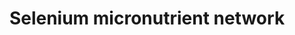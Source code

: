 ---
annotations:
- type: Pathway Ontology
  value: selenoamino acid metabolic pathway
authors:
- MaintBot
- Egonw
- Lindarieswijk
- Eweitz
description: 'The selenium-centred micronutrient biological network. The most relevant
  biochemical processes related to selenium in the context of metabolism, oxidation
  and inflammation are represented. Also, the compartmental separation (intracellular
  vs. plasma) is presented, identifying the selenium centred plasma metabolome. A
  selenoprotein database exists at: http://www.selenodb.org.'
last-edited: 2022-01-31
organisms:
- Rattus norvegicus
redirect_from:
- /index.php/Pathway:WP1310
- /instance/WP1310
schema-jsonld:
- '@context': https://schema.org/
  '@id': https://wikipathways.github.io/pathways/WP1310.html
  '@type': Dataset
  creator:
    '@type': Organization
    name: WikiPathways
  description: 'The selenium-centred micronutrient biological network. The most relevant
    biochemical processes related to selenium in the context of metabolism, oxidation
    and inflammation are represented. Also, the compartmental separation (intracellular
    vs. plasma) is presented, identifying the selenium centred plasma metabolome.
    A selenoprotein database exists at: http://www.selenodb.org.'
  keywords:
  - 5-HPETE
  - Xanthine
  - Thromboxane B2
  - DHA (n-3)
  - PGE2
  - Kmo
  - Manganese
  - NADP
  - COX1
  - Ptgds
  - Leukotriene D4
  - Gpx4
  - Vitamin B12
  - Gpx6
  - Folic acid
  - H2O2
  - Gpx1
  - FMN
  - Pyridoxal 5'-phosphate
  - Endoperoxidase
  - O2
  - Xdh
  - COX2
  - TN
  - RNS
  - PNPO
  - a-tocopherol
  - Iron
  - Homocysteine
  - PGH2
  - NADPH
  - H2O
  - Copper
  - Leukotriene B4
  - ROS
  - iPF2-alpha
  - PGD2
  - T
  - 'Hypoxanthine '
  - Selk
  - SelW
  - Mtr
  - Thioredoxin
  - Sod1
  - Fads2
  - PGE3
  - PGF2a
  - TRXR 3
  - PGG2
  - Zinc
  - C22:5 (n-6)
  - Lipoic acid
  - Tryptophan
  - EPA (n-3)
  - B
  - Lipoxin A4
  - Selenium
  - Uric Acid
  - a-Tocopherol
  - d4 desaturase
  - Fads1
  - F2-Isoprostane
  - Cat
  - PGFS
  - Ptgis
  - Alox5
  - IE
  - LA (n-6)
  - ALA (n-3)
  - Leukotriene F4
  - PGI2
  - Thromboxane A2
  - LeukotrieneE4
  - Tbxas1
  - Leukotriene E4
  - Ptges
  - Hypoxanthine
  - Lipoxin B4
  - 15-HETE
  - AA (n-6)
  - Methionine sulfoxide
  - SelR
  - Uric acid
  - Cysteine
  - Gpx2
  - Sepp1
  - Leukotriene C4
  - PGH3
  - PGG3
  - Glutathione
  - glutathione disulfide
  - Ascorbic acid
  - Heme
  - Mthfr
  - 'Methionine '
  - FAD
  - Gpx3
  - Tromboxane A2
  - TRXR 2
  - Riboflavin
  - Methionine
  - Niacin
  - TRXR 1
  - Gsr
  - Leukotriene A4
  license: CC0
  name: Selenium micronutrient network
seo: CreativeWork
title: Selenium micronutrient network
wpid: WP1310
---
